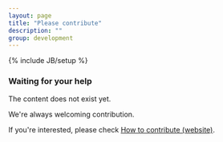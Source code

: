 ```yaml
---
layout: page
title: "Please contribute"
description: ""
group: development
---
```

{% include JB/setup %}


### Waiting for your help
The content does not exist yet.

We're always welcoming contribution.

If you're interested, please check [How to contribute (website)](./development/howtocontributewebsite.html).
